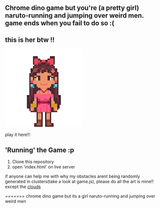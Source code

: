 


## Chrome dino game but you're (a pretty girl) naruto-running and jumping over weird men. game ends when you fail to do so :(

## this is her btw !!<br>
<img src= assets/girll.png>





play it here!!: 



## 'Running' the Game :p

1. Clone this repository
2. open 'index.html' on live server


if anyone can help me with why my obstacles arent being randomly generated in clusters(take a look at game.js), please do
all the art is mine!! except the [clouds](https://www.thepolyglotdeveloper.com/2020/08/continuous-side-scrolling-phaser-game-tile-sprites/)






=======
chrome dino game but its a girl naruto-running and jumping over weird men

